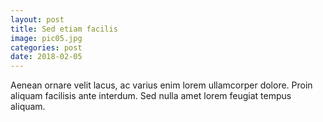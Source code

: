 ```yaml
---
layout: post
title: Sed etiam facilis
image: pic05.jpg
categories: post
date: 2018-02-05
---
```

Aenean ornare velit lacus, ac varius enim lorem ullamcorper dolore. Proin aliquam facilisis ante interdum. Sed nulla amet lorem feugiat tempus aliquam.
